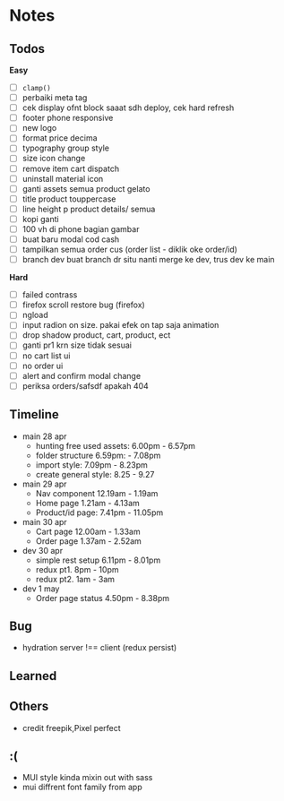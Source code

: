 # Notes

## Todos
**Easy**
- [ ] `clamp()`
- [ ] perbaiki meta tag
- [ ] cek display ofnt block saaat sdh deploy, cek hard refresh
- [ ] footer phone responsive
- [ ] new logo
- [ ] format price decima
- [ ] typography group style
- [ ] size icon change
- [ ] remove item cart dispatch
- [ ] uninstall material icon
- [ ] ganti assets semua product gelato
- [ ] title product touppercase
- [ ] line height p product details/ semua
- [ ] kopi ganti
- [ ] 100 vh di phone bagian gambar
- [ ] buat baru modal cod cash
- [ ] tampilkan semua order cus (order list - diklik oke order/id)
- [ ] branch dev buat branch dr situ nanti merge ke dev, trus dev ke main

**Hard**
- [ ] failed contrass
- [ ] firefox scroll restore bug (firefox)
- [ ] ngload
- [ ] input radion on size. pakai efek on tap saja animation
- [ ] drop shadow product, cart, product, ect
- [ ] ganti pr1 krn size tidak sesuai
- [ ] no cart list ui
- [ ] no order ui
- [ ] alert and confirm modal change
- [ ] periksa orders/safsdf apakah 404

## Timeline
- main 28 apr
  - hunting free used assets: 6.00pm - 6.57pm
  - folder structure 6.59pm: - 7.08pm
  - import style: 7.09pm - 8.23pm
  - create general style: 8.25 - 9.27
- main 29 apr
  - Nav component 12.19am - 1.19am
  - Home page 1.21am - 4.13am
  - Product/id page: 7.41pm - 11.05pm
- main 30 apr
  - Cart page 12.00am - 1.33am
  - Order page 1.37am - 2.52am
- dev 30 apr
  - simple rest setup 6.11pm - 8.01pm
  - redux pt1. 8pm - 10pm
  - redux pt2. 1am - 3am
- dev 1 may
  - Order page status 4.50pm - 8.38pm

## Bug
- hydration server !== client (redux persist)

## Learned

## Others
- credit freepik,Pixel perfect

## :\(
- MUI style kinda mixin out with sass
- mui diffrent font family from app
